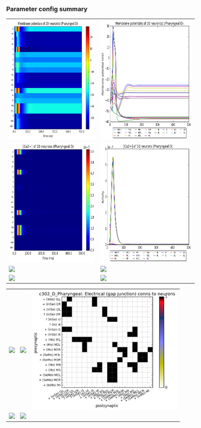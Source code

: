 ### Parameter config summary 
<table>

<tr>
  <td><a href="neurons_D_Pharyngeal.png"/><img alt=" " src="neurons_D_Pharyngeal.png" height="320"/></a></td>
  <td><a href="traces_neuron_Pharyngeal_D.png"/><img alt=" " src="traces_neuron_Pharyngeal_D.png" height="320"/></a></td>
</tr>

<tr>
  <td><a href="neuron_activity_D_Pharyngeal.png"/><img alt=" " src="neuron_activity_D_Pharyngeal.png" height="320"/></a></td>
  <td><a href="traces_neuron_activity_Pharyngeal_D.png"/><img alt=" " src="traces_neuron_activity_Pharyngeal_D.png" height="320"/></a></td>
</tr>

<tr>
  <td><a href="muscles_D_Pharyngeal.png"/><img alt=" " src="muscles_D_Pharyngeal.png" height="320"/></a></td>
  <td><a href="traces_muscles_Pharyngeal_D.png"/><img alt=" " src="traces_muscles_Pharyngeal_D.png" height="320"/></a></td>
</tr>

<tr>
  <td><a href="muscle_activity_D_Pharyngeal.png"/><img alt=" " src="muscle_activity_D_Pharyngeal.png" height="320"/></a></td>
  <td><a href="traces_muscles_activity_Pharyngeal_D.png"/><img alt=" " src="traces_muscles_activity_Pharyngeal_D.png" height="320"/></a></td>
</tr>
</table>
<table>

<tr><td><a href="c302_D_Pharyngeal_exc_to_neurons.png"/><img alt=" " src="c302_D_Pharyngeal_exc_to_neurons.png" height="320"/></a></td>

  <td><a href="c302_D_Pharyngeal_inh_to_neurons.png"/><img alt=" " src="c302_D_Pharyngeal_inh_to_neurons.png" height="320"/></a></td>

  <td><a href="c302_D_Pharyngeal_elec_to_neurons.png"/><img alt=" " src="c302_D_Pharyngeal_elec_to_neurons.png" height="320"/></a></td></tr>

<tr><td><a href="c302_D_Pharyngeal_exc_to_muscles.png"/><img alt=" " src="c302_D_Pharyngeal_exc_to_muscles.png" height="320"/></a></td>

  <td><a href="c302_D_Pharyngeal_inh_to_muscles.png"/><img alt=" " src="c302_D_Pharyngeal_inh_to_muscles.png" height="320"/></a></td></tr>
</table>
